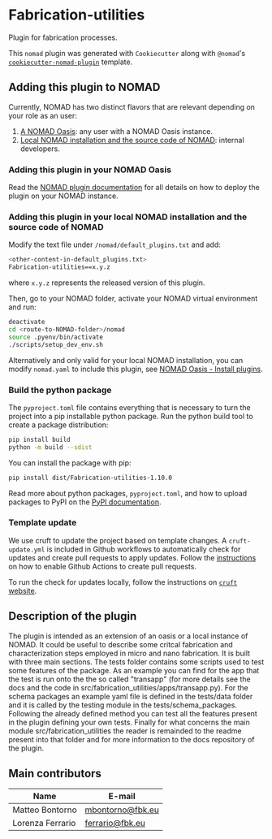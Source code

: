 # Fabrication-utilities

Plugin for fabrication processes.

This `nomad` plugin was generated with `Cookiecutter` along with `@nomad`'s [`cookiecutter-nomad-plugin`](https://github.com/FAIRmat-NFDI/cookiecutter-nomad-plugin) template.


## Adding this plugin to NOMAD

Currently, NOMAD has two distinct flavors that are relevant depending on your role as an user:
1. [A NOMAD Oasis](#adding-this-plugin-in-your-nomad-oasis): any user with a NOMAD Oasis instance.
2. [Local NOMAD installation and the source code of NOMAD](#adding-this-plugin-in-your-local-nomad-installation-and-the-source-code-of-nomad): internal developers.

### Adding this plugin in your NOMAD Oasis

Read the [NOMAD plugin documentation](https://nomad-lab.eu/prod/v1/staging/docs/howto/oasis/plugins_install.html) for all details on how to deploy the plugin on your NOMAD instance.

### Adding this plugin in your local NOMAD installation and the source code of NOMAD

Modify the text file under `/nomad/default_plugins.txt` and add:
```sh
<other-content-in-default_plugins.txt>
Fabrication-utilities==x.y.z
```
where `x.y.z` represents the released version of this plugin.

Then, go to your NOMAD folder, activate your NOMAD virtual environment and run:
```sh
deactivate
cd <route-to-NOMAD-folder>/nomad
source .pyenv/bin/activate
./scripts/setup_dev_env.sh
```

Alternatively and only valid for your local NOMAD installation, you can modify `nomad.yaml` to include this plugin, see [NOMAD Oasis - Install plugins](https://nomad-lab.eu/prod/v1/staging/docs/howto/oasis/plugins_install.html).


### Build the python package

The `pyproject.toml` file contains everything that is necessary to turn the project
into a pip installable python package. Run the python build tool to create a package distribution:

```sh
pip install build
python -m build --sdist
```

You can install the package with pip:

```sh
pip install dist/Fabrication-utilities-1.10.0
```

Read more about python packages, `pyproject.toml`, and how to upload packages to PyPI
on the [PyPI documentation](https://packaging.python.org/en/latest/tutorials/packaging-projects/).


### Template update

We use cruft to update the project based on template changes. A `cruft-update.yml` is included in Github workflows to automatically check for updates and create pull requests to apply updates. Follow the [instructions](https://github.blog/changelog/2022-05-03-github-actions-prevent-github-actions-from-creating-and-approving-pull-requests/) on how to enable Github Actions to create pull requests.

To run the check for updates locally, follow the instructions on [`cruft` website](https://cruft.github.io/cruft/#updating-a-project).

## Description of the plugin

The plugin is intended as an extension of an oasis or a local instance of NOMAD. It could be useful to describe some critcal fabrication and characterization steps employed in micro and nano fabrication.
It is built with three main sections. The tests folder contains some scripts used to test some features
of the package. As an example you can find for the app that the test is run onto the the so
called "transapp" (for more details see the docs and the code in src/fabrication_utilities/apps/transapp.py). For the schema packages an example yaml file is defined in the tests/data folder and it is called by the testing module in the tests/schema_packages. Following the already defined method you can test all the features present in the plugin defining your own tests. Finally for what concerns the main module src/fabrication_utilities the reader is remainded to the readme present into that folder and for more information to the docs repository of the plugin.

## Main contributors
| Name | E-mail     |
|------|------------|
| Matteo Bontorno | [mbontorno@fbk.eu](mailto:mbontorno@fbk.eu)
| Lorenza Ferrario | [ferrario@fbk.eu](mailto:ferrario@fbk.eu)
